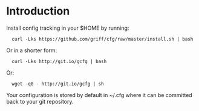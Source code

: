 # Introduction

Install config tracking in your $HOME by running:
```
  curl -Lks https://github.com/griff/cfg/raw/master/install.sh | bash
```

Or in a shorter form:
```
  curl -Lks http://git.io/gcfg | bash
```

Or:
```
  wget -q0 - http://git.io/gcfg | sh
```

Your configuration is stored by default in ~/.cfg where it can be committed back to your git repository.
